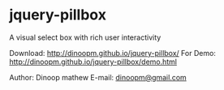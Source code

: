 jquery-pillbox
==============

A visual select box with rich user interactivity 


Download: http://dinoopm.github.io/jquery-pillbox/
For Demo: http://dinoopm.github.io/jquery-pillbox/demo.html


Author: Dinoop mathew
E-mail: dinoopm@gmail.com

